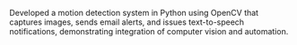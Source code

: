 Developed a motion detection system in Python using OpenCV that captures images, sends email alerts, and issues text-to-speech notifications, demonstrating integration of computer vision and automation.
